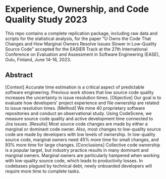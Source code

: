 # Experience, Ownership, and Code Quality Study 2023

This repo contains a complete replication package, including raw data and scripts for the statistical analysis, for the paper "U Owns the Code That Changes and How Marginal Owners Resolve Issues Slower in Low-Quality Source Code" accepted for the EASIER Track at the 27th International Conference on Evaluation and Assessment in Software Engineering (EASE), Oulu, Finland, June 14-16, 2023.

## Abstract

[Context] Accurate time estimation is a critical aspect of predictable software engineering. Previous work shows that low source code quality increases the uncertainty in issue resolution times.
[Objective] Our goal is to evaluate how developers' project experience and file ownership are related to issue resolution times. [Method] We mine 40 proprietary software repositories and conduct an observational study. Using CodeScene, we measure source code quality and active development time connected to Jira issues.  [Results] Most source code changes are made by either a marginal or dominant code owner. Also, most changes to low-quality source code are made by developers with low levels of ownership. In low-quality source code, marginal owners need 45% more time for small changes, and 93% more time for large changes. [Conclusions] Collective code ownership is a popular target, but industry practice results in many dominant and marginal owners. Marginal owners are particularly hampered when working with low-quality source code, which leads to productivity losses. In codebases plagued by technical debt, newly onboarded developers will require more time to complete tasks.
